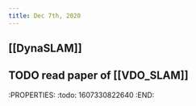 ```yaml
---
title: Dec 7th, 2020
---
```


## [[DynaSLAM]]
## TODO read paper of [[VDO_SLAM]]
:PROPERTIES:
:todo: 1607330822640
:END:
##
